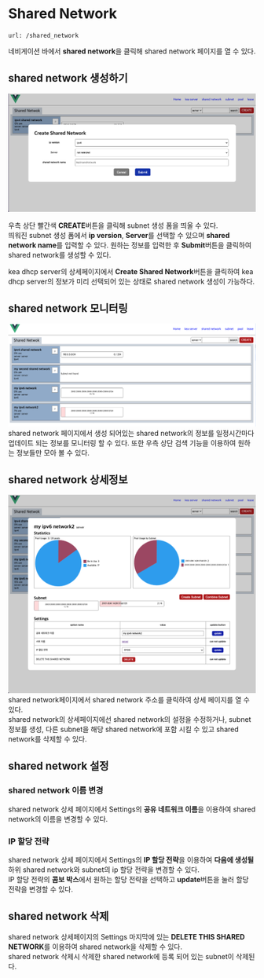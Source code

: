 Shared Network
=====================
    url: /shared_network
네비게이션 바에서 **shared network**을 클릭해 shared network 페이지를 열 수 있다.  

shared network 생성하기
--------------------
![사진을 불러올 수 없습니다.](https://github.com/neneong/keaDHCPManager/blob/main/source/_static/%E1%84%89%E1%85%B3%E1%84%8F%E1%85%B3%E1%84%85%E1%85%B5%E1%86%AB%E1%84%89%E1%85%A3%E1%86%BA%202023-11-07%2017.10.52.png?raw=true)

우측 상단 빨간색 **CREATE**버튼을 클릭해 subnet 생성 폼을 띄울 수 있다.  
띄워진 subnet 생성 폼에서 **ip version**, **Server**를 선택할 수 있으며 **shared network name**를 입력할 수 있다.
원하는 정보를 입력한 후 **Submit**버튼을 클릭하여 shared network를 생성할 수 있다.  

kea dhcp server의 상세페이지에서 **Create Shared Network**버튼을 클릭하여 kea dhcp server의 정보가 미리 선택되어 있는 상태로 shared network 생성이 가능하다.  

shared network 모니터링
-------------------
![사진을 불러올 수 없습니다.](https://github.com/neneong/keaDHCPManager/blob/main/source/_static/%E1%84%89%E1%85%B3%E1%84%8F%E1%85%B3%E1%84%85%E1%85%B5%E1%86%AB%E1%84%89%E1%85%A3%E1%86%BA%202023-11-07%2017.25.05.png?raw=true)
shared network 페이지에서 생성 되어있는 shared network의 정보를 일정시간마다 업데이트 되는 정보를 모니터링 할 수 있다. 또한 우측 상단 검색 기능을 이용하여 원하는 정보들만 모아 볼 수 있다.   

shared network 상세정보
-------------------
![사진을 불러올 수 없습니다.](https://github.com/neneong/keaDHCPManager/blob/main/source/_static/%E1%84%89%E1%85%B3%E1%84%8F%E1%85%B3%E1%84%85%E1%85%B5%E1%86%AB%E1%84%89%E1%85%A3%E1%86%BA%202023-11-07%2017.30.33.png?raw=true)
shared network페이지에서 shared network 주소를 클릭하여 상세 페이지를 열 수 있다.   
shared network의 상세페이지에선 shared network의 설정을 수정하거나, subnet 정보를 생성, 다른 subnet을 해당 shared network에 포함 시킬 수 있고 shared network를 삭제할 수 있다.  

shared network 설정
-------------------
### shared network 이름 변경
shared network 상세 페이지에서 Settings의 **공유 네트워크 이름**을 이용하여 shared network의 이름을 변경할 수 있다.

### IP 할당 전략
shared network 상세 페이지에서 Settings의 **IP 할당 전략**을 이용하여 **다음에 생성될** 하위 shared network와 subnet의 ip 할당 전략을 변경할 수 있다.  
IP 할당 전략의 **콤보 박스**에서 원하는 할당 전략을 선택하고 **update**버튼을 눌러 할당 전략을 변경할 수 있다.  

shared network 삭제
-------------------
shared network 상세페이지의 Settings 마지막에 있는 **DELETE THIS SHARED NETWORK**를 이용하여 shared network을 삭제할 수 있다.  
shared network 삭제시 삭제한 shared network에 등록 되어 있는 subnet이 삭제된다.  